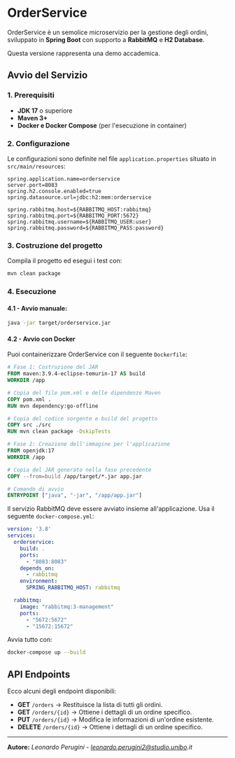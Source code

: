 # OrderService

OrderService è un semolice microservizio per la gestione degli ordini, sviluppato in **Spring Boot** con supporto a **RabbitMQ** e **H2 Database**.

Questa versione rappresenta una demo accademica. 

## Avvio del Servizio

### **1. Prerequisiti**
- **JDK 17** o superiore
- **Maven 3+**
- **Docker e Docker Compose** (per l'esecuzione in container)

### **2. Configurazione**
Le configurazioni sono definite nel file `application.properties` situato in `src/main/resources`:

```properties
spring.application.name=orderservice
server.port=8083
spring.h2.console.enabled=true
spring.datasource.url=jdbc:h2:mem:orderservice

spring.rabbitmq.host=${RABBITMQ_HOST:rabbitmq}
spring.rabbitmq.port=${RABBITMQ_PORT:5672}
spring.rabbitmq.username=${RABBITMQ_USER:user}
spring.rabbitmq.password=${RABBITMQ_PASS:password}
```

### **3. Costruzione del progetto**
Compila il progetto ed esegui i test con:
```sh
mvn clean package
```

### **4. Esecuzione**

#### **4.1 - Avvio manuale:**
```sh
java -jar target/orderservice.jar
```
#### **4.2 - Avvio con Docker**
Puoi containerizzare OrderService con il seguente `Dockerfile`:

```dockerfile
# Fase 1: Costruzione del JAR
FROM maven:3.9.4-eclipse-temurin-17 AS build
WORKDIR /app

# Copia del file pom.xml e delle dipendenze Maven
COPY pom.xml .
RUN mvn dependency:go-offline

# Copia del codice sorgente e build del progetto
COPY src ./src
RUN mvn clean package -DskipTests

# Fase 2: Creazione dell'immagine per l'applicazione
FROM openjdk:17
WORKDIR /app

# Copia del JAR generato nella fase precedente
COPY --from=build /app/target/*.jar app.jar

# Comando di avvio
ENTRYPOINT ["java", "-jar", "/app/app.jar"]
```

Il servizio RabbitMQ deve essere avviato insieme all'applicazione. Usa il seguente `docker-compose.yml`:

```yaml
version: '3.8'
services:
  orderservice:
    build: .
    ports:
      - "8083:8083"
    depends_on:
      - rabbitmq
    environment:
      SPRING_RABBITMQ_HOST: rabbitmq

  rabbitmq:
    image: "rabbitmq:3-management"
    ports:
      - "5672:5672"
      - "15672:15672"
```

Avvia tutto con:
```sh
docker-compose up --build
```


## **API Endpoints**
Ecco alcuni degli endpoint disponibili:

- **GET** `/orders` → Restituisce la lista di tutti gli ordini.
- **GET** `/orders/{id}` → Ottiene i dettagli di un ordine specifico.
- **PUT** `/orders/{id}` → Modifica le informazioni di un'ordine esistente.
- **DELETE** `/orders/{id}` → Ottiene i dettagli di un ordine specifico.

---
**Autore:** _Leonardo Perugini - leonardo.perugini2@studio.unibo.it_

